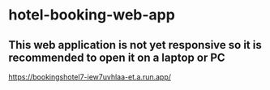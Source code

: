 # hotel-booking-web-app

## This web application is not yet responsive so it is recommended to open it on a laptop or PC

https://bookingshotel7-iew7uvhlaa-et.a.run.app/
